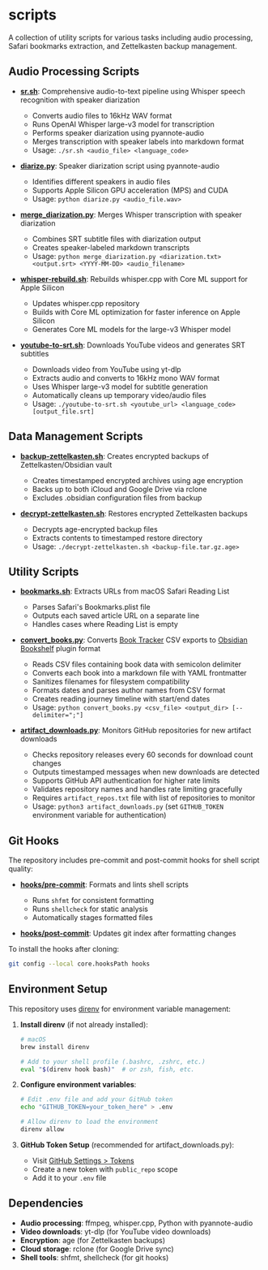 # scripts

A collection of utility scripts for various tasks including audio processing, Safari bookmarks extraction, and Zettelkasten backup management.

## Audio Processing Scripts

- **[sr.sh](sr.sh)**: Comprehensive audio-to-text pipeline using Whisper speech recognition with speaker diarization
  - Converts audio files to 16kHz WAV format
  - Runs OpenAI Whisper large-v3 model for transcription
  - Performs speaker diarization using pyannote-audio
  - Merges transcription with speaker labels into markdown format
  - Usage: `./sr.sh <audio_file> <language_code>`

- **[diarize.py](diarize.py)**: Speaker diarization script using pyannote-audio
  - Identifies different speakers in audio files
  - Supports Apple Silicon GPU acceleration (MPS) and CUDA
  - Usage: `python diarize.py <audio_file.wav>`

- **[merge_diarization.py](merge_diarization.py)**: Merges Whisper transcription with speaker diarization
  - Combines SRT subtitle files with diarization output
  - Creates speaker-labeled markdown transcripts
  - Usage: `python merge_diarization.py <diarization.txt> <output.srt> <YYYY-MM-DD> <audio_filename>`

- **[whisper-rebuild.sh](whisper-rebuild.sh)**: Rebuilds whisper.cpp with Core ML support for Apple Silicon
  - Updates whisper.cpp repository
  - Builds with Core ML optimization for faster inference on Apple Silicon
  - Generates Core ML models for the large-v3 Whisper model

- **[youtube-to-srt.sh](youtube-to-srt.sh)**: Downloads YouTube videos and generates SRT subtitles
  - Downloads video from YouTube using yt-dlp
  - Extracts audio and converts to 16kHz mono WAV format
  - Uses Whisper large-v3 model for subtitle generation
  - Automatically cleans up temporary video/audio files
  - Usage: `./youtube-to-srt.sh <youtube_url> <language_code> [output_file.srt]`

## Data Management Scripts

- **[backup-zettelkasten.sh](backup-zettelkasten.sh)**: Creates encrypted backups of Zettelkasten/Obsidian vault
  - Creates timestamped encrypted archives using age encryption
  - Backs up to both iCloud and Google Drive via rclone
  - Excludes .obsidian configuration files from backup

- **[decrypt-zettelkasten.sh](decrypt-zettelkasten.sh)**: Restores encrypted Zettelkasten backups
  - Decrypts age-encrypted backup files
  - Extracts contents to timestamped restore directory
  - Usage: `./decrypt-zettelkasten.sh <backup-file.tar.gz.age>`

## Utility Scripts

- **[bookmarks.sh](bookmarks.sh)**: Extracts URLs from macOS Safari Reading List
  - Parses Safari's Bookmarks.plist file
  - Outputs each saved article URL on a separate line
  - Handles cases where Reading List is empty

- **[convert_books.py](convert_books.py)**: Converts [Book Tracker](https://booktrack.app/) CSV exports to [Obsidian Bookshelf](https://weph.github.io/obsidian-bookshelf/) plugin format
  - Reads CSV files containing book data with semicolon delimiter
  - Converts each book into a markdown file with YAML frontmatter
  - Sanitizes filenames for filesystem compatibility
  - Formats dates and parses author names from CSV format
  - Creates reading journey timeline with start/end dates
  - Usage: `python convert_books.py <csv_file> <output_dir> [--delimiter=";"]`

- **[artifact_downloads.py](artifact_downloads.py)**: Monitors GitHub repositories for new artifact downloads
  - Checks repository releases every 60 seconds for download count changes
  - Outputs timestamped messages when new downloads are detected
  - Supports GitHub API authentication for higher rate limits
  - Validates repository names and handles rate limiting gracefully
  - Requires `artifact_repos.txt` file with list of repositories to monitor
  - Usage: `python3 artifact_downloads.py` (set `GITHUB_TOKEN` environment variable for authentication)

## Git Hooks

The repository includes pre-commit and post-commit hooks for shell script quality:

- **[hooks/pre-commit](hooks/pre-commit)**: Formats and lints shell scripts
  - Runs `shfmt` for consistent formatting
  - Runs `shellcheck` for static analysis
  - Automatically stages formatted files

- **[hooks/post-commit](hooks/post-commit)**: Updates git index after formatting changes

To install the hooks after cloning:
```sh
git config --local core.hooksPath hooks
```

## Environment Setup

This repository uses [direnv](https://direnv.net/) for environment variable management:

1. **Install direnv** (if not already installed):
   ```sh
   # macOS
   brew install direnv
   
   # Add to your shell profile (.bashrc, .zshrc, etc.)
   eval "$(direnv hook bash)"  # or zsh, fish, etc.
   ```

2. **Configure environment variables**:
   ```sh
   # Edit .env file and add your GitHub token
   echo "GITHUB_TOKEN=your_token_here" > .env
   
   # Allow direnv to load the environment
   direnv allow
   ```

3. **GitHub Token Setup** (recommended for artifact_downloads.py):
   - Visit [GitHub Settings > Tokens](https://github.com/settings/tokens)
   - Create a new token with `public_repo` scope
   - Add it to your `.env` file

## Dependencies

- **Audio processing**: ffmpeg, whisper.cpp, Python with pyannote-audio
- **Video downloads**: yt-dlp (for YouTube video downloads)
- **Encryption**: age (for Zettelkasten backups)
- **Cloud storage**: rclone (for Google Drive sync)
- **Shell tools**: shfmt, shellcheck (for git hooks)
